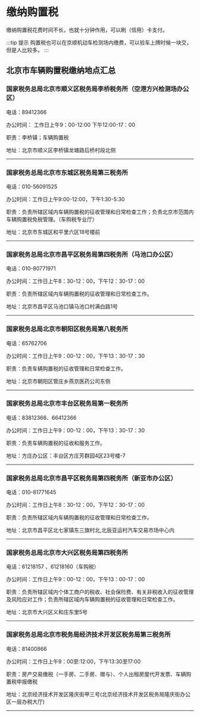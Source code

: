 # 缴纳购置税

缴纳购置税花费时间不长，也就十分钟作用，可以刷（信用）卡支付。

:::tip 提示
 购置税也可以在京顺机动车检测场内缴费，可以验车上牌时候一块交，但是人比较多。
:::

## 北京市车辆购置税缴纳地点汇总

### 国家税务总局北京市顺义区税务局李桥税务所（空港方兴检测场办公区）
电话：89412366

办公时间：
工作日上午9：00-12:00 下午12:00-17：00

职责：李桥镇；车辆购置税

地址：北京市顺义区李桥镇龙塘路后桥村段北侧

---

### 国家税务总局北京市东城区税务局第三税务所
电话：010-56091525

办公时间：工作日上午9:00-12:00，下午1:30-5:30

职责：负责所辖区域内车辆购置税的征收管理和日常检查工作；负责北京市范围内车辆购置税免税管理。（车购税专业厅）

地址：北京市东城区和平里六区18号楼前

---

### 国家税务总局北京市昌平区税务局第四税务所（马池口办公区）
电话：010-80771971

办公时间：工作日上午8：30-12：00，下午12：30-17：00

职责：负责所辖区域内车辆购置税的征收管理和日常检查工作。

地址：北京市昌平区马池口镇马池口村满白路1号 

---

### 国家税务总局北京市朝阳区税务局第八税务所
电话：65762706

办公时间：工作日上午9：00-12：00，下午13：30-17：30

职责：负责车辆购置税的征收管理和日常检查工作。

地址：北京市朝阳区管庄乡燕京医药公司东侧

---

### 国家税务总局北京市丰台区税务局第一税务所
电话：83812366、66412366

办公时间：工作日上午9：00-12：00，下午13：30-17：30

职责：负责车辆购置税的征收和服务工作。

地址：方庄办公区：丰台区方庄芳群园4区23号楼-7

---

### 国家税务总局北京市昌平区税务局第四税务所（新亚市办公区）
电话：010-81771645

办公时间：工作日上午8：30-12：00，下午12：30-17：00

职责：负责所辖区域内车辆购置税的征收管理和日常检查工作。

地址：北京市昌平区北七家镇东三旗村北,北辰亚运村汽车交易市场中心内

---

### 国家税务总局北京市大兴区税务局第四税务所
电话：61218157 、61218160（车购税）

办公时间：工作日上午9：00-12：00，下午13：00-17：00

职责：负责所辖区域内个体工商户的税收、社会保险费、有关非税收入的征收管理及风险应对工作；负责所辖区域内车辆购置税的征收管理和日常检查工作。

地址：北京市大兴区义和庄东里5号

---

### 国家税务总局北京市税务局经济技术开发区税务局第三税务所
电话：81400866

办公时间：工作日上午9：00至:12:00，下午13:30至17:00

职责：房产交易缴税（一手房、二手房、赠与）、个人出租房屋代开发票、车辆购置税申报缴税

地址：北京经济技术开发区隆庆街甲三号(北京经济技术开发区税务局隆庆街办公区一层办税大厅)

---
